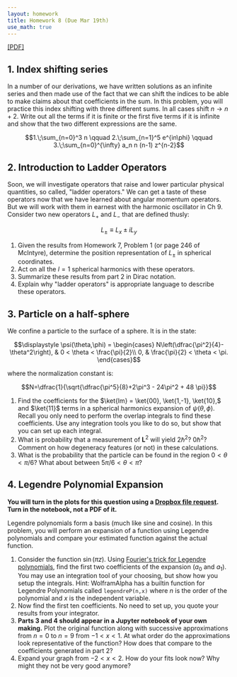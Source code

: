 ```yaml
---
layout: homework
title: Homework 8 (Due Mar 19th)
use_math: true
---
```


[[PDF]](./homework8.pdf)

## 1. Index shifting series

In a number of our derivations, we have written solutions as an infinite series and then made use of the fact that we can shift the indices to be able to make claims about that coefficients in the sum. In this problem, you will practice this index shifting with three different sums. In all cases shift $n \rightarrow n+2$. Write out all the terms if it is finite or the first five terms if it is infinite and show that the two different expressions are the same.

$$1.\;\sum_{n=0}^3 n \qquad 2.\;\sum_{n=1}^5 e^{in\phi} \qquad 3.\;\sum_{n=0}^{\infty} a_n n (n-1) z^{n-2}$$



## 2. Introduction to Ladder Operators

Soon, we will investigate operators that raise and lower particular physical quantities, so called, "ladder operators." We can get a taste of these operators now that we have learned about angular momentum operators. But we will work with them in earnest with the harmonic oscillator in Ch 9. Consider two new operators $L_+$ and $L_-$ that are defined thusly:

$$L_{\pm} \equiv L_x \pm i L_y$$

1. Given the results from Homework 7, Problem 1 (or page 246 of McIntyre), determine the position representation of $L_{\pm}$ in spherical coordinates.
2. Act on all the $l=1$ spherical harmonics with these operators.
3. Summarize these results from part 2 in Dirac notation.
4. Explain why "ladder operators" is appropriate language to describe these operators.


## 3. Particle on a half-sphere

We confine a particle to the surface of a sphere. It is in the state:

$$\displaystyle \psi(\theta,\phi) = \begin{cases}
  N\left(\dfrac{\pi^2}{4}-\theta^2\right), & 0 < \theta < \frac{\pi}{2}\\
  0, & \frac{\pi}{2} < \theta < \pi.
 \end{cases}$$

where the normalization constant is:

$$N=\dfrac{1}{\sqrt{\dfrac{\pi^5}{8}+2\pi^3 - 24\pi^2 + 48 \pi}}$$


1. Find the coefficients for the $\ket{lm} = \ket{00}, \ket{1,-1}, \ket{10},$ and $\ket{11}$ terms in a spherical harmonics expansion of $\psi(\theta,\phi)$. Recall you only need to perform the overlap integrals to find these coefficients. Use any integration tools you like to do so, but show that you can set up each integral.
2. What is probability that a measurement of $\mathbf{L}^2$ will yield $2\hbar^2$? $0\hbar^2$? Comment on how degeneracy features (or not) in these calculations.
3. What is the probability that the particle can be found in the region $0 < \theta <\pi/6$? What about between $5\pi/6 < \theta <\pi$?

## 4. Legendre Polynomial Expansion

**You will turn in the plots for this question using a [Dropbox file request](https://www.dropbox.com/request/vvOB498WGKCcqBgIWJZC). Turn in the notebook, not a PDF of it.**

Legendre polynomials form a basis (much like sine and cosine). In this problem, you will perform an expansion of a function using Legendre polynomials and compare your estimated function against the actual function.

1. Consider the function $\sin(\pi z)$. Using [Fourier's trick for Legendre polynomials](https://mathworld.wolfram.com/Fourier-LegendreSeries.html), find the first two coefficients of the expansion ($a_0$ and $a_1$). You may use an integration tool of your choosing, but show how you setup the integrals. Hint: WolframAlpha has a builtin function for Legendre Polynomials called `legendreP(n,x)` where $n$ is the order of the polynomial and $x$ is the independent variable.
2. Now find the first ten coefficients. No need to set up, you quote your results from your integrator.
3. **Parts 3 and 4 should appear in a Jupyter notebook of your own making.** Plot the original function along with successive approximations from $n=0$ to $n=9$ from $-1 < x < 1$. At what order do the approximations look representative of the function? How does that compare to the coefficients generated in part 2?
4. Expand your graph from $-2 < x < 2$. How do your fits look now? Why might they not be very good anymore?
